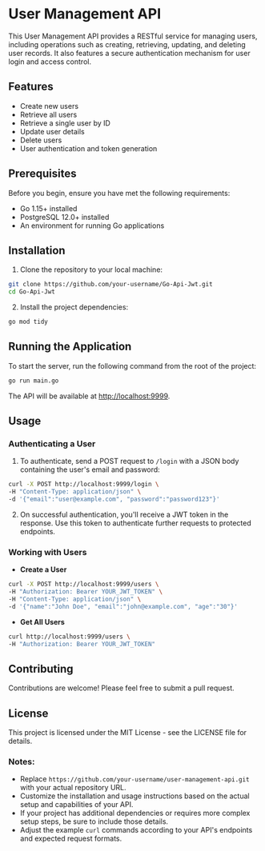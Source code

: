 # User Management API

This User Management API provides a RESTful service for managing users, including operations such as creating, retrieving, updating, and deleting user records. It also features a secure authentication mechanism for user login and access control.

## Features

- Create new users
- Retrieve all users
- Retrieve a single user by ID
- Update user details
- Delete users
- User authentication and token generation

## Prerequisites

Before you begin, ensure you have met the following requirements:
- Go 1.15+ installed
- PostgreSQL 12.0+ installed
- An environment for running Go applications

## Installation 

1. Clone the repository to your local machine:

```bash
git clone https://github.com/your-username/Go-Api-Jwt.git
cd Go-Api-Jwt
```

2. Install the project dependencies:

```bash
go mod tidy
```

## Running the Application

To start the server, run the following command from the root of the project:

```bash
go run main.go
```

The API will be available at [http://localhost:9999](http://localhost:9999).

## Usage

### Authenticating a User

1. To authenticate, send a POST request to `/login` with a JSON body containing the user's email and password:

```bash
curl -X POST http://localhost:9999/login \
-H "Content-Type: application/json" \
-d '{"email":"user@example.com", "password":"password123"}'
```

2. On successful authentication, you'll receive a JWT token in the response. Use this token to authenticate further requests to protected endpoints.

### Working with Users

- **Create a User**

```bash
curl -X POST http://localhost:9999/users \
-H "Authorization: Bearer YOUR_JWT_TOKEN" \
-H "Content-Type: application/json" \
-d '{"name":"John Doe", "email":"john@example.com", "age":"30"}'
```

- **Get All Users**

```bash
curl http://localhost:9999/users \
-H "Authorization: Bearer YOUR_JWT_TOKEN"
```

## Contributing

Contributions are welcome! Please feel free to submit a pull request.

## License

This project is licensed under the MIT License - see the LICENSE file for details.


### Notes:
- Replace `https://github.com/your-username/user-management-api.git` with your actual repository URL.
- Customize the installation and usage instructions based on the actual setup and capabilities of your API.
- If your project has additional dependencies or requires more complex setup steps, be sure to include those details.
- Adjust the example `curl` commands according to your API's endpoints and expected request formats.